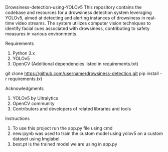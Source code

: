 Drowsiness-detection-using-YOLOv5
This repository contains the codebase and resources for a drowsiness detection system leveraging YOLOv5, aimed at detecting and alerting instances of drowsiness in real-time video streams. The system utilizes computer vision techniques to identify facial cues associated with drowsiness, contributing to safety measures in various environments.

Requirements

 1. Python 3.x
 2. YOLOv5
 3. OpenCV (Additional dependencies listed in requirements.txt)

git clone https://github.com/username/drowsiness-detection.git
pip install -r requirements.txt

Acknowledgments

 1. YOLOv5 by Ultralytics
 2. OpenCV community
 3. Contributors and developers of related libraries and tools

Instructions
1. To use this project run the app.py file using cmd
2. new.ipynb was used to train the custom model using yolov5 on a custom dataset using Imglabel
3. best.pt is the trained model we are using in app.py
